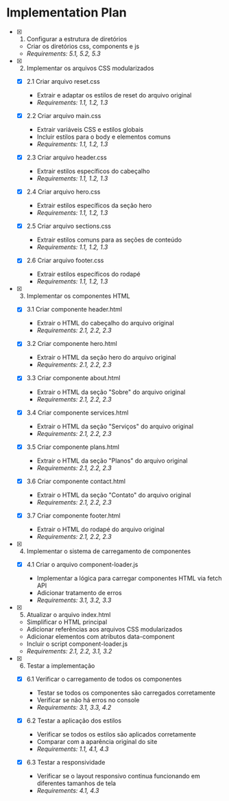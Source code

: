 # Implementation Plan

- [x] 1. Configurar a estrutura de diretórios


  - Criar os diretórios css, components e js
  - _Requirements: 5.1, 5.2, 5.3_

- [x] 2. Implementar os arquivos CSS modularizados

  - [x] 2.1 Criar arquivo reset.css


    - Extrair e adaptar os estilos de reset do arquivo original
    - _Requirements: 1.1, 1.2, 1.3_
  
  - [x] 2.2 Criar arquivo main.css


    - Extrair variáveis CSS e estilos globais
    - Incluir estilos para o body e elementos comuns
    - _Requirements: 1.1, 1.2, 1.3_
  
  - [x] 2.3 Criar arquivo header.css



    - Extrair estilos específicos do cabeçalho
    - _Requirements: 1.1, 1.2, 1.3_
  
  - [x] 2.4 Criar arquivo hero.css


    - Extrair estilos específicos da seção hero
    - _Requirements: 1.1, 1.2, 1.3_
  
  - [x] 2.5 Criar arquivo sections.css


    - Extrair estilos comuns para as seções de conteúdo
    - _Requirements: 1.1, 1.2, 1.3_
  
  - [x] 2.6 Criar arquivo footer.css


    - Extrair estilos específicos do rodapé
    - _Requirements: 1.1, 1.2, 1.3_

- [x] 3. Implementar os componentes HTML

  - [x] 3.1 Criar componente header.html


    - Extrair o HTML do cabeçalho do arquivo original
    - _Requirements: 2.1, 2.2, 2.3_
  
  - [x] 3.2 Criar componente hero.html


    - Extrair o HTML da seção hero do arquivo original
    - _Requirements: 2.1, 2.2, 2.3_
  
  - [x] 3.3 Criar componente about.html


    - Extrair o HTML da seção "Sobre" do arquivo original
    - _Requirements: 2.1, 2.2, 2.3_
  
  - [x] 3.4 Criar componente services.html


    - Extrair o HTML da seção "Serviços" do arquivo original
    - _Requirements: 2.1, 2.2, 2.3_
  
  - [x] 3.5 Criar componente plans.html


    - Extrair o HTML da seção "Planos" do arquivo original
    - _Requirements: 2.1, 2.2, 2.3_
  
  - [x] 3.6 Criar componente contact.html


    - Extrair o HTML da seção "Contato" do arquivo original
    - _Requirements: 2.1, 2.2, 2.3_
  
  - [x] 3.7 Criar componente footer.html


    - Extrair o HTML do rodapé do arquivo original
    - _Requirements: 2.1, 2.2, 2.3_

- [x] 4. Implementar o sistema de carregamento de componentes

  - [x] 4.1 Criar o arquivo component-loader.js




    - Implementar a lógica para carregar componentes HTML via fetch API
    - Adicionar tratamento de erros
    - _Requirements: 3.1, 3.2, 3.3_

- [x] 5. Atualizar o arquivo index.html


  - Simplificar o HTML principal
  - Adicionar referências aos arquivos CSS modularizados
  - Adicionar elementos com atributos data-component
  - Incluir o script component-loader.js
  - _Requirements: 2.1, 2.2, 3.1, 3.2_

- [x] 6. Testar a implementação




  - [x] 6.1 Verificar o carregamento de todos os componentes




    - Testar se todos os componentes são carregados corretamente
    - Verificar se não há erros no console
    - _Requirements: 3.1, 3.3, 4.2_
  
  - [x] 6.2 Testar a aplicação dos estilos


    - Verificar se todos os estilos são aplicados corretamente
    - Comparar com a aparência original do site
    - _Requirements: 1.1, 4.1, 4.3_
  
  - [x] 6.3 Testar a responsividade


    - Verificar se o layout responsivo continua funcionando em diferentes tamanhos de tela
    - _Requirements: 4.1, 4.3_